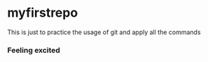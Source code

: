 # myfirstrepo
This is just to practice the usage of git and apply all the commands
### Feeling excited
